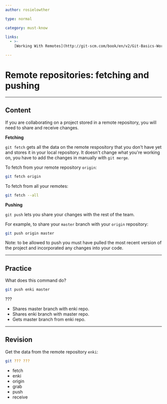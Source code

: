 ```yaml
---
author: rosielowther

type: normal

category: must-know

links:
  - >-
    [Working With Remotes](http://git-scm.com/book/en/v2/Git-Basics-Working-with-Remotes){website}

---
```


# Remote repositories: fetching and pushing

---

## Content

If you are collaborating on a project stored in a remote repository, you will need to share and receive changes.

**Fetching**

`git fetch` gets all the data on the remote respository that you don't have yet and stores it in your local repository. It doesn't change what you're working on, you have to add the changes in manually with `git merge`.

To fetch from your remote repository `origin`:
```bash
git fetch origin
```

To fetch from all your remotes:
```bash
git fetch --all
```

**Pushing**

`git push` lets you share your changes with the rest of the team. 

For example, to share your `master` branch with your `origin` repository:
```bash
git push origin master
```
Note: to be allowed to push you must have pulled the most recent version of the project and incorporated any changes into your code.

---

## Practice

What does this command do?

```bash
git push enki master
```

???

- Shares master branch with enki repo.
- Shares enki branch with master repo.
- Gets master branch from enki repo.

---

## Revision

Get the data from the remote repository `enki`:

```bash
git ??? ???
```

* fetch
* enki
* origin
* grab
* push
* receive
 
 
 
